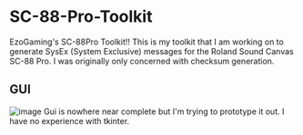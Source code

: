 # SC-88-Pro-Toolkit
EzoGaming's SC-88Pro Toolkit!!
This is my toolkit that I am working on to generate SysEx (System Exclusive) messages for the Roland Sound Canvas SC-88 Pro. I was originally only concerned with checksum generation.

## GUI
![image](https://user-images.githubusercontent.com/29938499/227429444-89ab70a9-d616-461d-88e7-f0eaa94371e8.png)
Gui is nowhere near complete but I'm trying to prototype it out. I have no experience with tkinter.
